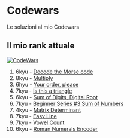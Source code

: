 # Codewars
Le soluzioni al mio Codewars

## Il mio rank attuale
[![CodeWars](https://www.codewars.com/users/Ficcadenti/badges/large)](https://www.codewars.com/users/Ficcadenti) 

1.  6kyu - [Decode the Morse code](https://github.com/Ficcadenti/Codewars/blob/master/Decode%20the%20Morse%20code/src/it/raffo/codewars/MorseCodeDecoder.java)
2.  8kyu - [Multiply](https://github.com/Ficcadenti/Codewars/blob/master/Multiply/src/it/raffo/codewars/Multiply.java)
3.  6hyu - [Your order, please](https://github.com/Ficcadenti/Codewars/blob/master/Your%20order%2C%20please/src/it/raffo/codewars/YourOrderPlease.java)
4.  7kyu - [Is this a triangle](https://github.com/Ficcadenti/Codewars/blob/master/Is%20this%20a%20triangle/src/it/raffo/codewars/TriangleTester.java)
5.  6kyu - [Sum of Digits, Digital Root](https://github.com/Ficcadenti/Codewars/blob/master/Sum%20of%20Digits%2C%20Digital%20Root/src/it/raffo/codewars/DRoot.java)
6.  7kyu - [Beginner Series #3 Sum of Numbers](https://github.com/Ficcadenti/Codewars/blob/master/Beginner%20Series%20%233%20Sum%20of%20Numbers/src/it/raffo/codewars/Sum.java)
7.  4kyu - [Matrix Determinant](https://github.com/Ficcadenti/Codewars/blob/master/Matrix%20Determinant/src/it/raffo/codewars/Matrix.java)
8.  7kyu - [Easy Line](https://github.com/Ficcadenti/Codewars/blob/master/Easy%20Line/src/it/raffo/codewars/Easyline.java)
9.  7kyu - [Vowel Count](https://github.com/Ficcadenti/Codewars/blob/master/Vowel%20Count/src/it/raffo/codewars/Vowels.java)
10. 6kyu - [Roman Numerals Encoder]()